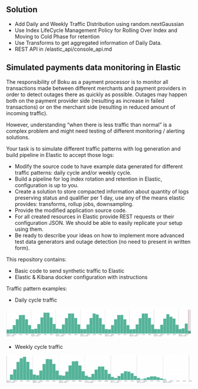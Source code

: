 ## Solution

* Add Daily and Weekly Traffic Distribution using random.nextGaussian
* Use Index LifeCycle Management Policy for Rolling Over Index and Moving to Cold Phase for retention
* Use Transforms to get aggregated information of Daily Data.
* REST API in /elastic_api/console_api.md


## Simulated payments data monitoring in Elastic

The responsibility of Boku as a payment processor is to monitor all transactions made between different merchants and payment providers in order to detect outages there as quickly as possible. Outages may happen both on the payment provider side (resulting as increase in failed transactions) or on the merchant side (resulting in reduced amount of incoming traffic).  

However, understanding “when there is less traffic than normal” is a complex problem and might need testing of different monitoring / alerting solutions.   

Your task is to simulate different traffic patterns with log generation and build pipeline in Elastic to accept those logs: 

* Modify the source code to have example data generated for different traffic patterns: daily cycle and/or weekly cycle. 
* Build a pipeline for log index rotation and retention in Elastic, configuration is up to you. 
* Create a solution to store compacted information about quantity of logs preserving status and qualifier per 1 day, use any of the means elastic provides: transforms, rollup jobs, downsampling. 
* Provide the modified application source code. 
* For all created resources in Elastic provide REST requests or their configuration JSON. We should be able to easily replicate your setup using them. 
* Be ready to describe your ideas on how to implement more advanced test data generators and outage detection (no need to present in written form).  

This repository contains: 

* Basic code to send synthetic traffic to Elastic 
* Elastic & Kibana docker configuration with instructions 

Traffic pattern examples:

* Daily cycle traffic

![Daily traffic pattern](images/daily_pattern.png)

* Weekly cycle traffic

![Weekly traffic pattern](images/weekly_pattern.png)
